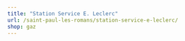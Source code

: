 ```yaml
---
title: "Station Service E. Leclerc"
url: /saint-paul-les-romans/station-service-e-leclerc/
shop: gaz
---
```

